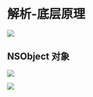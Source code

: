 # 解析-底层原理



![](https://pic-mike.oss-cn-hongkong.aliyuncs.com/Blog/20190216202635.png)


## NSObject 对象




![](https://pic-mike.oss-cn-hongkong.aliyuncs.com/Blog/20190216221411.png)



![](https://pic-mike.oss-cn-hongkong.aliyuncs.com/Blog/20190216221828.png)